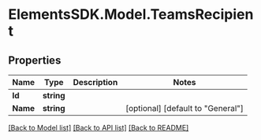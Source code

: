 # ElementsSDK.Model.TeamsRecipient

## Properties

Name | Type | Description | Notes
------------ | ------------- | ------------- | -------------
**Id** | **string** |  | 
**Name** | **string** |  | [optional] [default to "General"]

[[Back to Model list]](../#documentation-for-models) [[Back to API list]](../#documentation-for-api-endpoints) [[Back to README]](../)

